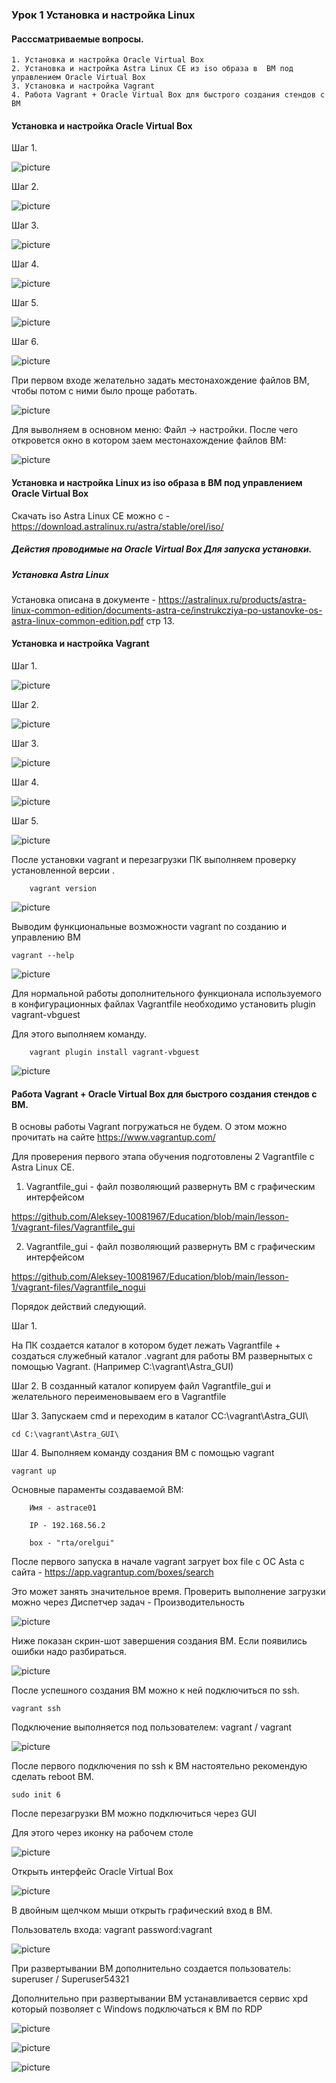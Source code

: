 ### Урок 1 Установка и настройка Linux
#### Расссматриваемые вопросы.

    1. Установка и настройка Oracle Virtual Box 
    2. Установка и настройка Astra Linux CE из iso образа в  ВМ под управлением Oracle Virtual Box
    3. Установка и настройка Vagrant 
    4. Работа Vagrant + Oracle Virtual Box для быстрого создания стендов c ВМ

#### Установка и настройка Oracle Virtual Box
Шаг 1.

![picture](pic/oracle_vb_01.png)

Шаг 2.

![picture](pic/oracle_vb_02.png)

Шаг 3.

![picture](pic/oracle_vb_03.png)

Шаг 4.

![picture](pic/oracle_vb_04.png)

Шаг 5.

![picture](pic/oracle_vb_05.png)

Шаг 6.

![picture](pic/oracle_vb_06.png)

При первом входе желательно задать местонахождение файлов ВМ, чтобы потом с ними было проще работать.

![picture](pic/oracle_vb_07.png)

Для выволняем в основном меню: Файл -> настройки. После чего откровется окно в котором заем местонахождение файлов ВМ:  

![picture](pic/oracle_vb_08.png)

#### Установка и настройка Linux из iso образа в  ВМ под управлением Oracle Virtual Box

Скачать iso Astra Linux CE можно c - https://download.astralinux.ru/astra/stable/orel/iso/

##### Дейстия проводимые на Oracle Virtual Box Для запуска установки.

##### Установка Astra Linux 

Установка описана в документе - https://astralinux.ru/products/astra-linux-common-edition/documents-astra-ce/instrukcziya-po-ustanovke-os-astra-linux-common-edition.pdf стр 13.



#### Установка и настройка Vagrant 
Шаг 1.

![picture](pic/vagrant_01.png)

Шаг 2.

![picture](pic/vagrant_02.png)

Шаг 3.

![picture](pic/vagrant_03.png)

Шаг 4.

![picture](pic/vagrant_04.png)

Шаг 5.

![picture](pic/vagrant_05.png)

После установки vagrant и перезагрузки ПК выполняем проверку установленной версии .

        vagrant version

![picture](pic/vagrant_w_02.png)

Выводим функциональные возможности vagrant по созданию и управлению ВM
    
    vagrant --help
    
![picture](pic/vagrant_w_01.png)

Для нормальной работы дополнительного функционала используемого в конфигурационных файлах Vagrantfile необходимо установить plugin vagrant-vbguest

Для этого выполняем команду.
        
        vagrant plugin install vagrant-vbguest

![picture](pic/vagrant_w_03.png)

#### Работа Vagrant + Oracle Virtual Box для быстрого создания стендов c ВМ.

В основы работы Vagrant погружаться не будем. О этом можно прочитать на сайте https://www.vagrantup.com/

Для проверения первого этапа обучения подготовлены 2 Vagrantfile c Astra Linux CE.

1. Vagrantfile_gui - файл позволяющий развернуть ВМ c графическим интерфейсом

https://github.com/Aleksey-10081967/Education/blob/main/lesson-1/vagrant-files/Vagrantfile_gui

2. Vagrantfile_gui - файл позволяющий развернуть ВМ c графическим интерфейсом

https://github.com/Aleksey-10081967/Education/blob/main/lesson-1/vagrant-files/Vagrantfile_nogui

Порядок действий следующий.

Шаг 1.

На ПК создается каталог в котором будет лежать Vagrantfile + создаться служебный каталог .vagrant для работы ВМ развернытых с помощью Vagrant.
(Например С:\vagrant\Astra_GUI\)

Шаг 2. 
В созданный каталог копируем файл Vagrantfile_gui и желательного переименовываем его в Vagrantfile

Шаг 3.
Запускаем cmd и переходим в каталог СС:\vagrant\Astra_GUI\

    cd С:\vagrant\Astra_GUI\
    
Шаг 4.
Выполняем команду создания ВМ с помощью vagrant
    
    vagrant up

Основные параменты создаваемой ВМ:

        Имя - astrace01

        IP - 192.168.56.2

        box - "rta/orelgui"

После первого запуска в начале vagrant загрует box file c ОС Asta c сайта - https://app.vagrantup.com/boxes/search

Это может занять значительное время. Проверить выполнение загрузки можно через Диспетчер задач - Производительность

![picture](pic/vagrant_w_04.png)

Ниже показан скрин-шот завершения создания ВМ. Если появились ошибки надо разбираться.

![picture](pic/vagrant_w_05.png)

После успешного создания ВМ можно к ней подключиться по ssh.
    
    vagrant ssh
    
Подключение выполняется под пользователем:
vagrant / vagrant

![picture](pic/vagrant_w_06.png)

После первого подключения по ssh к ВМ настоятельно рекомендую сделать reboot BM.
    
    sudo init 6

После перезагрузки ВМ можно подключиться через GUI

Для этого через иконку на рабочем столе 

![picture](pic/vagrant_w_08.png)

Открыть интерфейс Oracle Virtual Box

![picture](pic/vagrant_w_09.png)

B двойным щелчком мыши открыть графический вход в ВМ.

Пользователь входа: vagrant password:vagrant

![picture](pic/vagrant_w_10.png)

При развертывании ВМ дополнительно создается пользователь: 
superuser / Superuser54321

Дополнительно при развертывании ВМ устанавливается сервис xpd который позволяет с Windows подключаться к ВМ по RDP

![picture](pic/vagrant_rdp_01.png)

![picture](pic/vagrant_rdp_02.png)

![picture](pic/vagrant_rdp_03.png)







